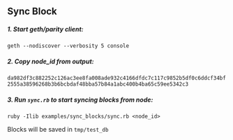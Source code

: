 Sync Block
-----------

##### 1. Start geth/parity client:

`geth --nodiscover --verbosity 5 console`

##### 2. Copy node_id from output:

`da982df3c882252c126ac3ee8fa008ade932c4166dfdc7c117c9852b5df0c6ddcf34bf2555a38596268b3b6bcbdaf48bba57b84a1abc400b4ba65c59ee5342c3`

##### 3. Run `sync.rb` to start syncing blocks from node:

`ruby -Ilib examples/sync_blocks/sync.rb <node_id>`

Blocks will be saved in `tmp/test_db`

